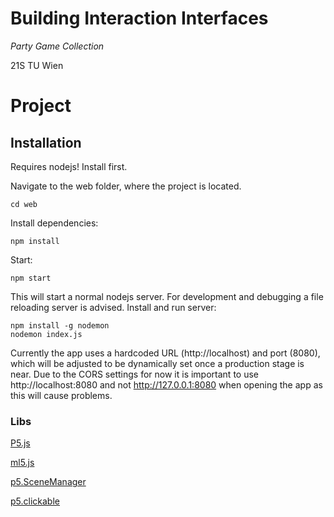 # Building Interaction Interfaces

*Party Game Collection*

21S TU Wien

# Project

## Installation
Requires nodejs! Install first. 

Navigate to the web folder, where the project is located.

```cd web```

Install dependencies:

```npm install```

Start:

```npm start```

This will start a normal nodejs server. For development and debugging a file reloading server is advised. Install and run server:

```
npm install -g nodemon
nodemon index.js
```

Currently the app uses a hardcoded URL (http://localhost) and port (8080), which will be adjusted to be dynamically set once a production stage is near.
Due to the CORS settings for now it is important to use http://localhost:8080 and not http://127.0.0.1:8080 when opening the app as this will cause problems.


### Libs

[P5.js](https://p5js.org/reference/)

[ml5.js](https://learn.ml5js.org/#/reference/index)

[p5.SceneManager](https://github.com/mveteanu/p5.SceneManager/blob/master/lib/scenemanager.js)

[p5.clickable](https://github.com/Lartu/p5.clickable)
